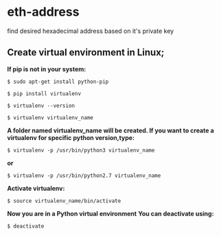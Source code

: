 # eth-address
find desired hexadecimal address based on it's private key



## Create virtual environment in Linux;
**If pip is not in your system:**

`$ sudo apt-get install python-pip`

`$ pip install virtualenv`

`$ virtualenv --version`

`$ virtualenv virtualenv_name`

**A folder named virtualenv_name will be created. 
If you want to create a virtualenv for specific python version,type:**

`$ virtualenv -p /usr/bin/python3 virtualenv_name` 

**or**

`$ virtualenv -p /usr/bin/python2.7 virtualenv_name`

**Activate virtualenv:**

`$ source virtualenv_name/bin/activate`

**Now you are in a Python virtual environment**
**You can deactivate using:**

`$ deactivate`
